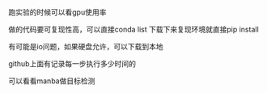 ##
跑实验的时候可以看gpu使用率

做的代码要可复现性高，可以直接conda list 下载下来复现环境就直接pip install

有可能是io问题，如果硬盘允许，可以下载到本地

github上面有记录每一步执行多少时间的

可以看看manba做目标检测